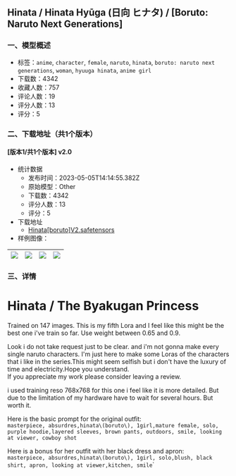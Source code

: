 ## Hinata / Hinata Hyūga (日向 ヒナタ) /  [Boruto: Naruto Next Generations] 
### 一、模型概述

- 标签：`anime`, `character`, `female`, `naruto`, `hinata`, `boruto: naruto next generations`, `woman`, `hyuuga hinata`, `anime girl`
- 下载数：4342
- 收藏人数：757
- 评论人数：19
- 评分人数：13
- 评分：5

### 二、下载地址（共1个版本）

#### [版本1/共1个版本] v2.0

- 统计数据
  - 发布时间：2023-05-05T14:14:55.382Z
  - 原始模型：Other
  - 下载数：4342
  - 评分人数：13
  - 评分：5
- 下载地址
  - [Hinata[boruto]V2.safetensors](https://civitai.com/api/download/models/62512)
- 样例图像：

| <img src="https://image.civitai.com/xG1nkqKTMzGDvpLrqFT7WA/95880c85-a04b-497e-bb18-eef83f87bac9/width=450/688606.jpeg" /> | <img src="https://image.civitai.com/xG1nkqKTMzGDvpLrqFT7WA/9b9c0661-32e2-403f-a455-1637913d4dc0/width=450/693585.jpeg" /> | <img src="https://image.civitai.com/xG1nkqKTMzGDvpLrqFT7WA/d889b868-a566-4d7c-9ab1-1de8bfe31595/width=450/694143.jpeg" /> | <img src="https://image.civitai.com/xG1nkqKTMzGDvpLrqFT7WA/20aedb1c-2b26-4310-a925-b21f0ab4bb35/width=450/693919.jpeg" /> |
| ---- | ---- | ---- | ---- |


### 三、详情
<h1>Hinata / The Byakugan Princess</h1><p>Trained on 147 images. This is my fifth Lora and I feel like this might be the best one i've train so far. Use weight between 0.65 and 0.9.</p><p></p><p>Look i do not take request just to be clear. and i'm not gonna make every single naruto characters. I'm just here to make some Loras of the characters that i like in the series.This might seem selfish but i don't have the luxury of time and electricity.Hope you understand.<br />If you appreciate my work please consider leaving a review.</p><p></p><p>i used training reso 768x768 for this one i feel like it is more detailed. But due to the limitation of my hardware have to wait for several hours. But worth it.</p><p></p><p>Here is the basic prompt for the original outfit:<br /><code>masterpiece, absurdres,hinata\(boruto\), 1girl,mature female, solo, purple hoodie,layered sleeves, brown pants, outdoors, smile, looking at viewer, cowboy shot</code></p><p></p><p>Here is a bonus for her outfit with her black dress and apron:<br /><code>masterpiece, absurdres,hinata\(boruto\), 1girl, solo,blush, black shirt, apron, looking at viewer,kitchen, smile</code>` <br /></p><p></p>